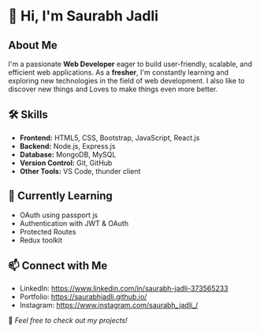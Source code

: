 # 👋 Hi, I'm Saurabh Jadli 

## About Me  
I'm a passionate **Web Developer** eager to build user-friendly, scalable, and efficient web applications. As a **fresher**, I'm constantly learning and exploring new technologies in the field of web development. I also like to discover new things and Loves to make things even more better.

## 🛠️ Skills  
- **Frontend:** HTML5, CSS, Bootstrap, JavaScript, React.js  
- **Backend:** Node.js, Express.js  
- **Database:** MongoDB, MySQL  
- **Version Control:** Git, GitHub  
- **Other Tools:** VS Code, thunder client  

## 🌱 Currently Learning  
- OAuth using passport js
- Authentication with JWT & OAuth
- Protected Routes
- Redux toolkit

## 📫 Connect with Me  
- LinkedIn: https://www.linkedin.com/in/saurabh-jadli-373565233 
- Portfolio: https://saurabhjadli.github.io/
- Instagram: https://www.instagram.com/saurabh_jadli_/

📌 *Feel free to check out my projects!* 
